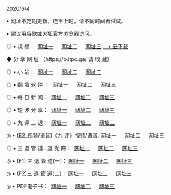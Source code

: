 <p>2020/6/4
<p>• 网址不定期更新，连不上时，请不同时间再试试。
<p>• 建议用谷歌或火狐官方浏览器访问。
<p>◎ • 视 频： 
<a href="http://hyx.lexmarktr.com/" target="_blank">网址一</a> 　 
<a href="http://hru.lexmarktr.com/" target="_blank">网址二</a> 　 
<a href="http://hwt.lexmarktr.com/b.html" target="_blank">网址三</a>
<a href="https://yadi.sk/d/d0sUeAOpal3njw" target="_wblank">　• 云下载 </a></p>
<p>◆ 分 享 网 址 （https://b.itpc.ga/ 请 收 藏） </p>

<p>◎ • 小 站：  
<a href="http://hyx.lexmarktr.com/f.html" target="_blank">网址一</a> 　 
<a href="http://hru.lexmarktr.com/h.html" target="_blank">网址二</a> 　 
<a href="http://hwt.lexmarktr.com/k/" target="_blank">网址三</a></p>
<p>◎ • 翻 墙 软 件 ：  
<a href="http://hyx.lexmarktr.com/ff/" target="_blank">网址一</a> 　 
<a href="http://hru.lexmarktr.com/s/read/a1_nd.html" target="_blank">网址二</a> 　 
<a href="http://hwt.lexmarktr.com/ff/index.html" target="_blank">网址三</a></p>
<p>◎ • 每 日 新 闻：  
<a href="http://hyx.lexmarktr.com/day/" target="_blank">网址一</a> 　 
<a href="http://hru.lexmarktr.com/day/" target="_blank">网址二</a> 　 
<a href="http://hwt.lexmarktr.com/day/index.html" target="_blank">网址三</a></p>
<p>◎ • 短 波 分 享：  
<a href="http://hyx.lexmarktr.com/h/" target="_blank">网址一</a> 　 
<a href="http://hru.lexmarktr.com/h/" target="_blank">网址二</a> 　 
<a href="http://hwt.lexmarktr.com/h/index.html" target="_blank">网址三</a></p>
<p>◎ • 九 评.三 退：  
<a href="http://hyx.lexmarktr.com/t/" target="_blank">网址一</a> 　 
<a href="http://hru.lexmarktr.com/v2/index.html" target="_blank">网址二</a> 　 
<a href="http://hwt.lexmarktr.com/tt/index.html" target="_blank">网址三</a> 　</p>
<p>◎ • (E2_视频/语音)《九 评》视频/语音: 
<a href="http://hyx.lexmarktr.com/7738.html" target="_blank">网址一</a> 　 
<a href="http://hru.lexmarktr.com/7614.html" target="_blank">网址二</a> 　 
<a href="http://hwt.lexmarktr.com/7633.html" target="_blank">网址三</a></p>
<p>◎ • 三 退 管 道...退 党 网：  
<a href="http://hyx.lexmarktr.com/go/td1.html" target="_blank">网址一</a> 　 
<a href="http://hru.lexmarktr.com/go/td2.html" target="_blank">网址二</a> 　 
<a href="http://hwt.lexmarktr.com/go/td3.html" target="_blank">网址三</a></p>
<p>◎ • (F1) 三 退 管 道(一)： 
<a href="http://hyx.lexmarktr.com/dd/" target="_blank">网址一</a> 　 
<a href="http://hru.lexmarktr.com/s/read/a1_tdx.html" target="_blank">网址二</a> 　 
<a href="http://hwt.lexmarktr.com/dd/" target="_blank">网址三</a></p>
<p>◎ • (F2)三 退 管 道(二)： 
<a href="http://hwt.lexmarktr.com/d/" target="_blank">网址一</a> 　 
<a href="http://hyx.lexmarktr.com/d/index.html" target="_blank">网址二</a> 　 
<a href="http://hru.lexmarktr.com/d/" target="_blank">网址三</a></p>
<p>◎ • PDF电子书：  
<a href="http://hyx.lexmarktr.com/p/" target="_blank">网址一</a> 　 
<a href="http://hru.lexmarktr.com/p/index.html" target="_blank">网址二</a> 　 
<a href="http://hwt.lexmarktr.com/p/" target="_blank">网址三</a></p>
